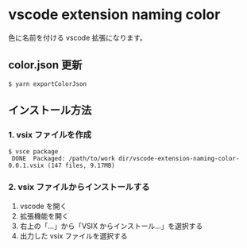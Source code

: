 # vscode extension naming color

色に名前を付ける vscode 拡張になります。

## color.json 更新

```
$ yarn exportColorJson
```

## インストール方法

### 1. vsix ファイルを作成

```
$ vsce package
 DONE  Packaged: /path/to/work dir/vscode-extension-naming-color-0.0.1.vsix (147 files, 9.17MB)
```

### 2. vsix ファイルからインストールする

1. vscode を開く
2. 拡張機能を開く
3. 右上の「...」から「VSIX からインストール...」を選択する
4. 出力した vsix ファイルを選択する
